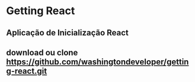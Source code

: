 # Getting React

## Aplicação de Inicialização React

## download ou clone https://github.com/washingtondeveloper/getting-react.git